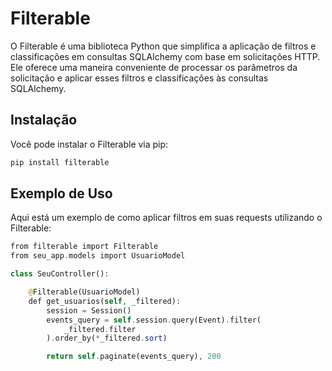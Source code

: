 # Filterable

O Filterable é uma biblioteca Python que simplifica a aplicação de filtros e classificações em consultas SQLAlchemy com base em solicitações HTTP. Ele oferece uma maneira conveniente de processar os parâmetros da solicitação e aplicar esses filtros e classificações às consultas SQLAlchemy.

## Instalação

Você pode instalar o Filterable via pip:

```bash
pip install filterable
```

## Exemplo de Uso

Aqui está um exemplo de como  aplicar filtros em suas requests utilizando o Filterable:

```php
from filterable import Filterable
from seu_app.models import UsuarioModel

class SeuController():

    @Filterable(UsuarioModel)
    def get_usuarios(self, _filtered):
        session = Session()
        events_query = self.session.query(Event).filter(
            _filtered.filter
        ).order_by(*_filtered.sort)

        return self.paginate(events_query), 200

``````